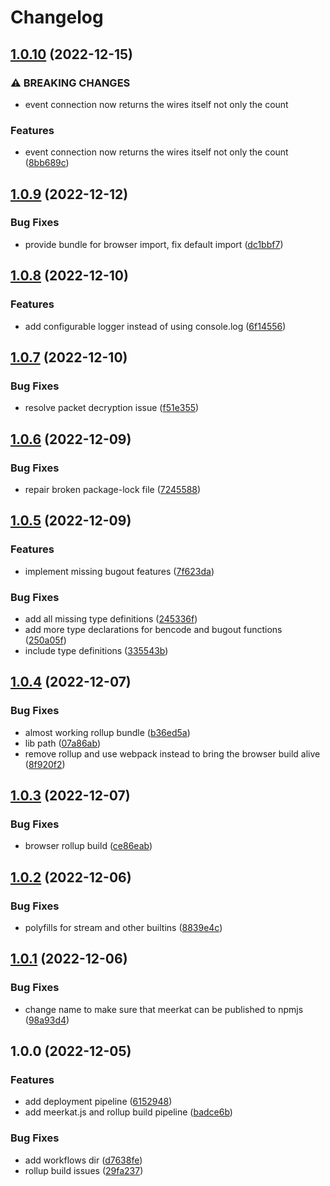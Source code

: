 # Changelog

## [1.0.10](https://github.com/fabianbormann/meerkat/compare/v1.0.9...v1.0.10) (2022-12-15)


### ⚠ BREAKING CHANGES

* event connection now returns the wires itself not only the count

### Features

* event connection now returns the wires itself not only the count ([8bb689c](https://github.com/fabianbormann/meerkat/commit/8bb689c394808b92ce41819370685c43f9c65abe))

## [1.0.9](https://github.com/fabianbormann/meerkat/compare/v1.0.8...v1.0.9) (2022-12-12)


### Bug Fixes

* provide bundle for browser import, fix default import ([dc1bbf7](https://github.com/fabianbormann/meerkat/commit/dc1bbf7b0d7e0e9184f2f886dc097d44c7deb955))

## [1.0.8](https://github.com/fabianbormann/meerkat/compare/v1.0.7...v1.0.8) (2022-12-10)


### Features

* add configurable logger instead of using console.log ([6f14556](https://github.com/fabianbormann/meerkat/commit/6f1455619a4846fe606bbfd401a711156b93e8b5))

## [1.0.7](https://github.com/fabianbormann/meerkat/compare/v1.0.6...v1.0.7) (2022-12-10)


### Bug Fixes

* resolve packet decryption issue ([f51e355](https://github.com/fabianbormann/meerkat/commit/f51e355d7c67628af2e2eae51139256121f1f2c5))

## [1.0.6](https://github.com/fabianbormann/meerkat/compare/v1.0.5...v1.0.6) (2022-12-09)


### Bug Fixes

* repair broken package-lock file ([7245588](https://github.com/fabianbormann/meerkat/commit/72455884e84d5119515deb204609c0206c97f55d))

## [1.0.5](https://github.com/fabianbormann/meerkat/compare/v1.0.4...v1.0.5) (2022-12-09)


### Features

* implement missing bugout features ([7f623da](https://github.com/fabianbormann/meerkat/commit/7f623da2bb3c0f7094288e1741d1c27646e21096))


### Bug Fixes

* add all missing type definitions ([245336f](https://github.com/fabianbormann/meerkat/commit/245336feb5f8f5106844ce3ce8f0ce53195516e8))
* add more type declarations for bencode and bugout functions ([250a05f](https://github.com/fabianbormann/meerkat/commit/250a05f0a37fee74d15c57f68f0db872f5358238))
* include type definitions ([335543b](https://github.com/fabianbormann/meerkat/commit/335543ba7341e664cfd70778e93dc03450627231))

## [1.0.4](https://github.com/fabianbormann/meerkat/compare/v1.0.3...v1.0.4) (2022-12-07)


### Bug Fixes

* almost working rollup bundle ([b36ed5a](https://github.com/fabianbormann/meerkat/commit/b36ed5a393f4410d05147ba6f3984f8cc234d38d))
* lib path ([07a86ab](https://github.com/fabianbormann/meerkat/commit/07a86ab2d47bfc3507bc3c5040c6fdfbc0b59834))
* remove rollup and use webpack instead to bring the browser build alive ([8f920f2](https://github.com/fabianbormann/meerkat/commit/8f920f2ea4db956c5c461ecf45a859876a876c4e))

## [1.0.3](https://github.com/fabianbormann/meerkat/compare/v1.0.2...v1.0.3) (2022-12-07)


### Bug Fixes

* browser rollup build ([ce86eab](https://github.com/fabianbormann/meerkat/commit/ce86eabc72f0e67f6cd9c3836de0946ed62efb30))

## [1.0.2](https://github.com/fabianbormann/meerkat/compare/v1.0.1...v1.0.2) (2022-12-06)


### Bug Fixes

* polyfills for stream and other builtins ([8839e4c](https://github.com/fabianbormann/meerkat/commit/8839e4cc23046ba73c23b11cbdc1cee91f5a213e))

## [1.0.1](https://github.com/fabianbormann/meerkat/compare/v1.0.0...v1.0.1) (2022-12-06)


### Bug Fixes

* change name to make sure that meerkat can be published to npmjs ([98a93d4](https://github.com/fabianbormann/meerkat/commit/98a93d476c7f77d2c27d8f051d61b66b491fc4e1))

## 1.0.0 (2022-12-05)


### Features

* add deployment pipeline ([6152948](https://github.com/fabianbormann/meerkat/commit/615294856d2a72c9c8a7db785f68c0822e1b204f))
* add meerkat.js and rollup build pipeline ([badce6b](https://github.com/fabianbormann/meerkat/commit/badce6bf9c47ef74825bd14fb3b5bfb92f375ae8))


### Bug Fixes

* add workflows dir ([d7638fe](https://github.com/fabianbormann/meerkat/commit/d7638feda30da0d17fb3308c00960a85f8f2675f))
* rollup build issues ([29fa237](https://github.com/fabianbormann/meerkat/commit/29fa23749d3af241ac82eb1000f8651cf029cf17))

